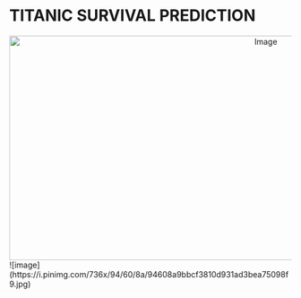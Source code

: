 # TITANIC SURVIVAL PREDICTION
<div style="text-align: center;">
    <img src="https://i.pinimg.com/736x/94/60/8a/94608a9bbcf3810d931ad3bea75098f9.jpg" alt="Image" width="900" height="400">
</div>
![image](https://i.pinimg.com/736x/94/60/8a/94608a9bbcf3810d931ad3bea75098f9.jpg)
